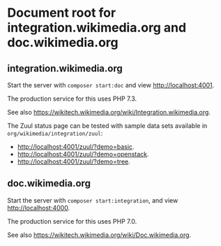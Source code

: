 Document root for integration.wikimedia.org and doc.wikimedia.org
====

## integration.wikimedia.org

Start the server with `composer start:doc` and view <http://localhost:4001>.

The production service for this uses PHP 7.3.

See also <https://wikitech.wikimedia.org/wiki/Integration.wikimedia.org>.

The Zuul status page can be tested with sample data sets available in
`org/wikimedia/integration/zuul`:
* <http://localhost:4001/zuul/?demo=basic>.
* <http://localhost:4001/zuul/?demo=openstack>.
* <http://localhost:4001/zuul/?demo=tree>.

## doc.wikimedia.org

Start the server with `composer start:integration`, and view <http://localhost:4000>.

The production service for this uses PHP 7.0.

See also <https://wikitech.wikimedia.org/wiki/Doc.wikimedia.org>.
